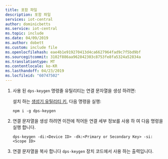 ```yaml
---
title: 포함 파일
description: 포함 파일
services: iot-central
author: dominicbetts
ms.service: iot-central
ms.topic: include
ms.date: 04/09/2019
ms.author: dobett
ms.custom: include file
ms.openlocfilehash: eae4b1e919270413d4ca6627964fad9c7f5bd9bf
ms.sourcegitcommit: 3102f886aa962842303c8753fe8fa5324a52834a
ms.translationtype: MT
ms.contentlocale: ko-KR
ms.lasthandoff: 04/23/2019
ms.locfileid: "60747502"
---
```

1. 사용 된 `dps-keygen` 명령줄 유틸리티는 연결 문자열을 생성 하려면:

    설치 하는 [생성기 유틸리티 키](https://github.com/Azure/dps-keygen), 다음 명령을 실행:

    ```cmd/sh
    npm i -g dps-keygen
    ```

1. 연결 문자열을 생성 하려면 이전에 적어둔 연결 세부 정보를 사용 하 여 다음 명령을 실행 합니다.

    ```cmd/sh
    dps-keygen -di:<Device ID> -dk:<Primary or Secondary Key> -si:<Scope ID>
    ```

1. 연결 문자열을 복사 합니다 `dps-keygen` 장치 코드에서 사용 하는 출력입니다.